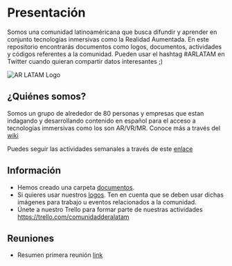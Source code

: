 # Presentación

Somos una comunidad latinoaméricana que busca difundir y aprender en conjunto tecnologías inmersivas como la Realidad Aumentada. En este repositorio encontrarás documentos como logos, documentos, actividades y códigos referentes a la comunidad. 
Pueden usar el hashtag #ARLATAM en Twitter cuando quieran compartir datos interesantes ;)

<img alt="AR LATAM Logo" src="https://github.com/comunidad-de-realidad-aumentada-latam/Presentacion/blob/master/Logos/logo-600-px.jpg">

## ¿Quiénes somos?

Somos un grupo de alrededor de 80 personas y empresas que estan indagando y desarrollando contenido en español para el acceso a tecnologías immersivas como los son AR/VR/MR. Conoce más a través del [wiki](https://github.com/comunidad-de-realidad-aumentada-latam/Presentacion/wiki)

Puedes seguir las actividades semanales a través de este [enlace](https://github.com/comunidad-de-realidad-aumentada-latam/Presentacion/wiki/Actividades)

## Información

- Hemos creado una carpeta [documentos](https://github.com/comunidad-de-realidad-aumentada-latam/Presentacion/tree/master/Documentos).
- Si quieres usar nuestros [logos](https://github.com/comunidad-de-realidad-aumentada-latam/Presentacion/tree/master/Logos). Ten en cuenta que se deben usar dichas imágenes para trabajo u eventos relacionados a la comunidad. 
- Únete a nuestro Trello para formar parte de nuestras actividades https://trello.com/comunidadderalatam

## Reuniones
- Resumen primera reunión [link](https://github.com/comunidad-de-realidad-aumentada-latam/Presentacion/blob/master/Documentos/Reuni%C3%B3n%2029%20junio.md)
